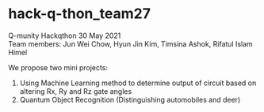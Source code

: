 # hack-q-thon_team27
Q-munity Hackqthon 30 May 2021 <br>
Team members: Jun Wei Chow, Hyun Jin Kim, Timsina Ashok, Rifatul Islam Himel <br>

We propose two mini projects:<br>
1. Using Machine Learning method to determine output of circuit based on altering Rx, Ry and Rz gate angles<br>
2. Quantum Object Recognition (Distinguishing automobiles and deer)<br>
